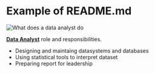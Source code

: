 # Example of README.md

![What does a data analyst do](https://graduate.northeastern.edu/knowledge-hub/what-does-a-data-analyst-do/)

[**Data Analyst**](https://graduate.northeastern.edu/knowledge-hub/what-does-a-data-analyst-do/) role and responsibilities.
* Designing and maintaing datasystems and databases
* Using statistical tools to interpret dataset
* Preparing report for leadership
